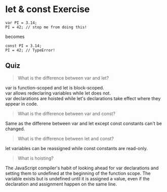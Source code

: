 let & const Exercise
====================

    var PI = 3.14;
    PI = 42; // stop me from doing this!

becomes

    const PI = 3.14;
    PI = 42; // TypeError!

Quiz
----
> What is the difference between var and let?

var is function-scoped and let is block-scoped.  
var allows redeclaring variables while let does not.  
var declarations are hoisted while let's declarations take effect where they appear in code.

> What is the difference between var and const?

Same as the differene between var and let except const constants can't be changed.

> What is the difference between let and const?

let variables can be reassigned while const constants are read-only.

> What is hoisting?

The JavaScript compiler's habit of looking ahead for var declarations and setting them to undefined at the beginning of the function scope.  The variable exists but is undefined until it is assigned a value, even if the declaration and assignment happen on the same line.